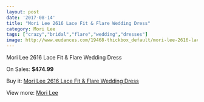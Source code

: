 ```yaml
---
layout: post
date: '2017-08-14'
title: "Mori Lee 2616 Lace Fit & Flare Wedding Dress"
category: Mori Lee
tags: ["crazy","bridal","flare","wedding","dresses"]
image: http://www.eudances.com/19468-thickbox_default/mori-lee-2616-lace-fit-flare-wedding-dress.jpg
---
```

Mori Lee 2616 Lace Fit & Flare Wedding Dress

On Sales: **$474.99**
<a href="https://www.eudances.com/en/mori-lee/5788-mori-lee-2616-lace-fit-flare-wedding-dress.html"><amp-img layout="responsive" width="600" height="600" src="//www.eudances.com/19468-thickbox_default/mori-lee-2616-lace-fit-flare-wedding-dress.jpg" alt="Mori Lee 2616 Lace Fit & Flare Wedding Dress 0" /></a>
<a href="https://www.eudances.com/en/mori-lee/5788-mori-lee-2616-lace-fit-flare-wedding-dress.html"><amp-img layout="responsive" width="600" height="600" src="//www.eudances.com/19470-thickbox_default/mori-lee-2616-lace-fit-flare-wedding-dress.jpg" alt="Mori Lee 2616 Lace Fit & Flare Wedding Dress 1" /></a>
<a href="https://www.eudances.com/en/mori-lee/5788-mori-lee-2616-lace-fit-flare-wedding-dress.html"><amp-img layout="responsive" width="600" height="600" src="//www.eudances.com/19469-thickbox_default/mori-lee-2616-lace-fit-flare-wedding-dress.jpg" alt="Mori Lee 2616 Lace Fit & Flare Wedding Dress 2" /></a>

Buy it: [Mori Lee 2616 Lace Fit & Flare Wedding Dress](https://www.eudances.com/en/mori-lee/5788-mori-lee-2616-lace-fit-flare-wedding-dress.html "Mori Lee 2616 Lace Fit & Flare Wedding Dress")

View more: [Mori Lee](https://www.eudances.com/en/9-mori-lee "Mori Lee")